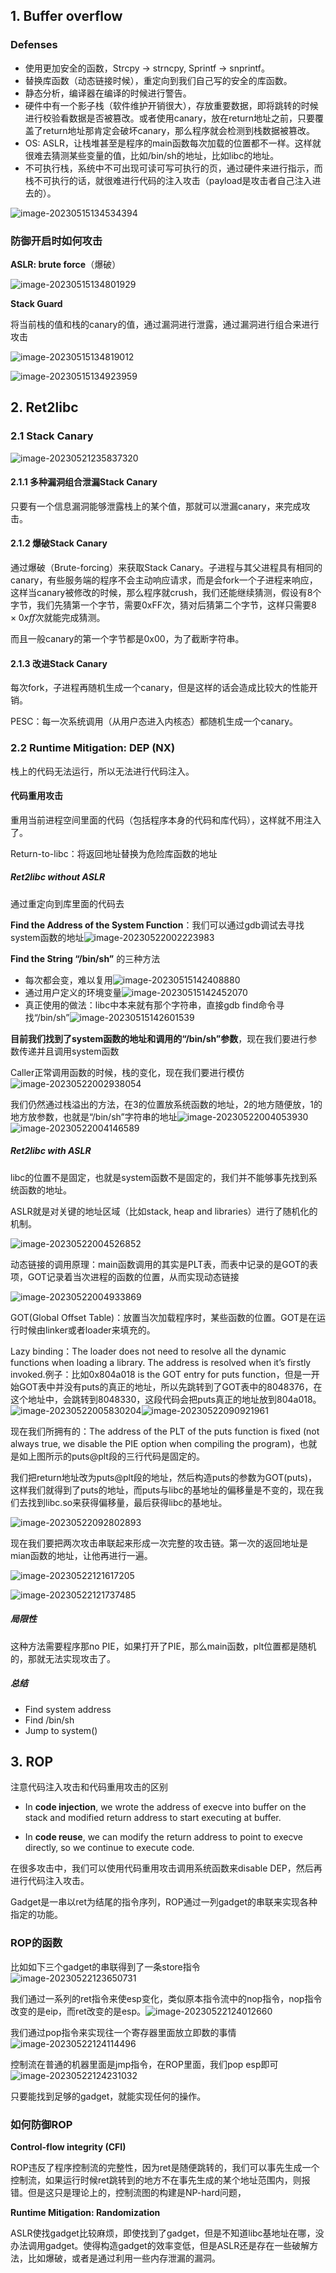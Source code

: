 ## 1. Buffer overflow

### Defenses

- 使用更加安全的函数，Strcpy -> strncpy, Sprintf -> snprintf。
- 替换库函数（动态链接时候），重定向到我们自己写的安全的库函数。
- 静态分析，编译器在编译的时候进行警告。
- 硬件中有一个影子栈（软件维护开销很大），存放重要数据，即将跳转的时候进行校验看数据是否被篡改。或者使用canary，放在return地址之前，只要覆盖了return地址那肯定会破坏canary，那么程序就会检测到栈数据被篡改。
- OS: ASLR，让栈堆甚至是程序的main函数每次加载的位置都不一样。这样就很难去猜测某些变量的值，比如/bin/sh的地址，比如libc的地址。
- 不可执行栈，系统中不可出现可读可写可执行的页，通过硬件来进行指示，而栈不可执行的话，就很难进行代码的注入攻击（payload是攻击者自己注入进去的）。

![image-20230515134534394](../img/5.11/image-20230515134534394.png)

### 防御开启时如何攻击

**ASLR: brute force**（爆破）

![image-20230515134801929](../img/5.11/image-20230515134801929.png)

**Stack Guard**

将当前栈的值和栈的canary的值，通过漏洞进行泄露，通过漏洞进行组合来进行攻击

![image-20230515134819012](../img/5.11/image-20230515134819012.png)

![image-20230515134923959](../img/5.11/image-20230515134923959.png)

## 2. Ret2libc

### 2.1 Stack Canary

![image-20230521235837320](../img/5.20/image-20230521235837320.png)

#### 2.1.1 多种漏洞组合泄漏Stack Canary

只要有一个信息漏洞能够泄露栈上的某个值，那就可以泄漏canary，来完成攻击。

#### 2.1.2 爆破Stack Canary

通过爆破（Brute-forcing）来获取Stack Canary。子进程与其父进程具有相同的canary，有些服务端的程序不会主动响应请求，而是会fork一个子进程来响应，这样当canary被修改的时候，那么程序就crush，我们还能继续猜测，假设有8个字节，我们先猜第一个字节，需要0xFF次，猜对后猜第二个字节，这样只需要$8 \times 0xff$次就能完成猜测。

而且一般canary的第一个字节都是0x00，为了截断字符串。

#### 2.1.3 改进Stack Canary

每次fork，子进程再随机生成一个canary，但是这样的话会造成比较大的性能开销。

PESC：每一次系统调用（从用户态进入内核态）都随机生成一个canary。

### 2.2 Runtime Mitigation: DEP (NX)

栈上的代码无法运行，所以无法进行代码注入。

#### 代码重用攻击

重用当前进程空间里面的代码（包括程序本身的代码和库代码），这样就不用注入了。

Return-to-libc：将返回地址替换为危险库函数的地址

##### Ret2libc without ASLR

通过重定向到库里面的代码去

**Find the Address of the System Function**：我们可以通过gdb调试去寻找system函数的地址![image-20230522002223983](../img/5.20/image-20230522002223983.png)

**Find the String “/bin/sh”** 的三种方法

- 每次都会变，难以复用![image-20230515142408880](../img/5.11/image-20230515142408880.png)
- 通过用户定义的环境变量![image-20230515142452070](../img/5.11/image-20230515142452070.png)
- 真正使用的做法：libc中本来就有那个字符串，直接gdb find命令寻找“/bin/sh”![image-20230515142601539](../img/5.11/image-20230515142601539.png)

**目前我们找到了system函数的地址和调用的“/bin/sh”参数**，现在我们要进行参数传递并且调用system函数

Caller正常调用函数的时候，栈的变化，现在我们要进行模仿![image-20230522002938054](../img/5.20/image-20230522002938054.png)

我们仍然通过栈溢出的方法，在3的位置放系统函数的地址，2的地方随便放，1的地方放参数，也就是“/bin/sh”字符串的地址![image-20230522004053930](../img/5.20/image-20230522004053930.png)![image-20230522004146589](../img/5.20/image-20230522004146589.png)

##### Ret2libc with ASLR

libc的位置不是固定，也就是system函数不是固定的，我们并不能够事先找到系统函数的地址。

ASLR就是对关键的地址区域（比如stack, heap and libraries）进行了随机化的机制。

![image-20230522004526852](../img/5.20/image-20230522004526852.png)

动态链接的调用原理：main函数调用的其实是PLT表，而表中记录的是GOT的表项，GOT记录着当次进程的函数的位置，从而实现动态链接

![image-20230522004933869](../img/5.20/image-20230522004933869.png)

GOT(Global Offset Table)：放置当次加载程序时，某些函数的位置。GOT是在运行时候由linker或者loader来填充的。

Lazy binding：The loader does not need to resolve all the dynamic functions when loading a library. The address is resolved when it’s firstly invoked.例子：比如0x804a018 is the GOT entry for puts function，但是一开始GOT表中并没有puts的真正的地址，所以先跳转到了GOT表中的8048376，在这个地址中，会跳转到8048330，这段代码会把puts真正的地址放到804a018。![image-20230522005830204](../img/5.20/image-20230522005830204.png)![image-20230522090921961](../img/5.20/image-20230522090921961.png)

现在我们所拥有的：The address of the PLT of the puts function is fixed (not always true, we disable the PIE option when compiling the program)，也就是如上图所示的puts@plt段的三行代码是固定的。

我们把return地址改为puts@plt段的地址，然后构造puts的参数为GOT(puts)，这样我们就得到了puts的地址，而puts与libc的基地址的偏移量是不变的，现在我们去找到libc.so来获得偏移量，最后获得libc的基地址。

![image-20230522092802893](../img/5.20/image-20230522092802893.png)

现在我们要把两次攻击串联起来形成一次完整的攻击链。第一次的返回地址是mian函数的地址，让他再进行一遍。

![image-20230522121617205](../img/5.20/image-20230522121617205.png)

![image-20230522121737485](../img/5.20/image-20230522121737485.png)

##### 局限性

这种方法需要程序那no PIE，如果打开了PIE，那么main函数，plt位置都是随机的，那就无法实现攻击了。

##### 总结

- Find system address
- Find /bin/sh
- Jump to system()

## 3. ROP

注意代码注入攻击和代码重用攻击的区别

- In **code injection**, we wrote the address of execve into buffer on the stack and modified return address to start executing at buffer.

- In **code reuse**, we can modify the return address to point to execve directly, so we continue to execute code.

在很多攻击中，我们可以使用代码重用攻击调用系统函数来disable DEP，然后再进行代码注入攻击。

Gadget是一串以ret为结尾的指令序列，ROP通过一列gadget的串联来实现各种指定的功能。

### ROP的函数

比如如下三个gadget的串联得到了一条store指令![image-20230522123650731](../img/5.20/image-20230522123650731.png)

我们通过一系列的ret指令来使esp变化，类似原本指令流中的nop指令，nop指令改变的是eip，而ret改变的是esp。![image-20230522124012660](../img/5.20/image-20230522124012660.png)

我们通过pop指令来实现往一个寄存器里面放立即数的事情![image-20230522124114496](../img/5.20/image-20230522124114496.png)

控制流在普通的机器里面是jmp指令，在ROP里面，我们pop esp即可![image-20230522124231032](../img/5.20/image-20230522124231032.png)

只要能找到足够的gadget，就能实现任何的操作。

### 如何防御ROP

**Control-flow integrity (CFI)**

ROP违反了程序控制流的完整性，因为ret是随便跳转的，我们可以事先生成一个控制流，如果运行时候ret跳转到的地方不在事先生成的某个地址范围内，则报错。但是这只是理论上的，控制流图的构建是NP-hard问题，

**Runtime Mitigation: Randomization**

ASLR使找gadget比较麻烦，即使找到了gadget，但是不知道libc基地址在哪，没办法调用gadget。使得构造gadget的效率变低，但是ASLR还是存在一些破解方法，比如爆破，或者是通过利用一些内存泄漏的漏洞。